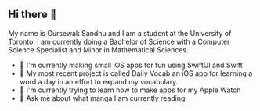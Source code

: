 ## Hi there 👋

My name is Gursewak Sandhu and I am a student at the University of Toronto. I am currently doing a Bachelor of Science with a Computer Science Specialist and Minor in Mathematical Sciences.

- 👾 I'm currently making small iOS apps for fun using SwiftUI and Swift
- 🤖 My most recent project is called Daily Vocab an iOS app for learning a word a day in an effort to expand my vocabulary.
- 🔭 I'm currently trying to learn how to make apps for my Apple Watch
- 💬 Ask me about what manga I am currently reading



<!--
**gursewaksandhu/gursewaksandhu** is a ✨ _special_ ✨ repository because its `README.md` (this file) appears on your GitHub profile.

Here are some ideas to get you started:

- 🔭 I’m currently working on ...
- 🌱 I’m currently learning ...
- 👯 I’m looking to collaborate on ...
- 🤔 I’m looking for help with ...
- 💬 Ask me about ...
- 📫 How to reach me: ...
- 😄 Pronouns: ...
- ⚡ Fun fact: ...
-->
